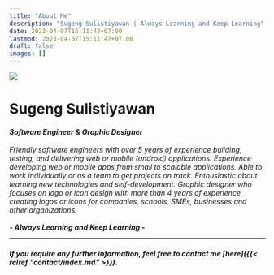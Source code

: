 ```yaml
---
title: "About Me"
description: "Sugeng Sulistiyawan | Always Learning and Keep Learning"
date: 2023-04-07T15:11:43+07:00
lastmod: 2023-04-07T15:11:47+07:00
draft: false
images: []
---
```


<div class="text-center mb-5">
    <img src="https://avatars.githubusercontent.com/u/16300077" class="img-thumbnail rounded-4 w-100" style="max-width: 300px;" />
    <h1>Sugeng Sulistiyawan</h1>
    <h4><em>Software Engineer & Graphic Designer</em></h4>
    <p class="text-muted">
      <em>
      Friendly software engineers with over 5 years of experience building, testing, and delivering web or mobile (android) applications. Experience developing web or mobile apps from small to scalable applications. Able to work individually or as a team to get projects on track. Enthusiastic about learning new technologies and self-development. Graphic designer who focuses on logo or icon design with more than 4 years of experience creating logos or icons for companies, schools, SMEs, businesses and other organizations.
      </em>
      <br>
      <br>
      <strong><em>- Always Learning and Keep Learning -</em></strong>
    </p>
</div>

---

##### If you require any further information, feel free to contact me [here]({{< relref "contact/index.md" >}}).
